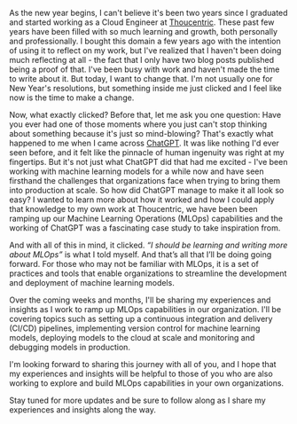 As the new year begins, I can't believe it's been two years since I graduated and started working as a Cloud Engineer at [Thoucentric](https://thoucentric.com/). These past few years have been filled with so much learning and growth, both personally and professionally. I bought this domain a few years ago with the intention of using it to reflect on my work, but I've realized that I haven't been doing much reflecting at all - the fact that I only have two blog posts published being a proof of that. I've been busy with work and haven't made the time to write about it. But today, I want to change that. I'm not usually one for New Year's resolutions, but something inside me just clicked and I feel like now is the time to make a change.


Now, what exactly clicked? Before that, let me ask you one question: Have you ever had one of those moments where you just can't stop thinking about something because it's just so mind-blowing? That's exactly what happened to me when I came across [ChatGPT](https://chat.openai.com/). It was like nothing I'd ever seen before, and it felt like the pinnacle of human ingenuity was right at my fingertips. But it's not just what ChatGPT did that had me excited - I've been working with machine learning models for a while now and have seen firsthand the challenges that organizations face when trying to bring them into production at scale. So how did ChatGPT manage to make it all look so easy? I wanted to learn more about how it worked and how I could apply that knowledge to my own work at Thoucentric, we have been been ramping up our Machine Learning Operations (MLOps) capabilities and the working of ChatGPT was a fascinating case study to take inspiration from.


And with all of this in mind, it clicked. _“I should be learning and writing more about MLOps”_ is what I told myself. And that’s all that I’ll be doing going forward. For those who may not be familiar with MLOps, it is a set of practices and tools that enable organizations to streamline the development and deployment of machine learning models.


Over the coming weeks and months, I'll be sharing my experiences and insights as I work to ramp up MLOps capabilities in our organization. I'll be covering topics such as setting up a continuous integration and delivery (CI/CD) pipelines, implementing version control for machine learning models, deploying models to the cloud at scale and monitoring and debugging models in production.


I'm looking forward to sharing this journey with all of you, and I hope that my experiences and insights will be helpful to those of you who are also working to explore and build MLOps capabilities in your own organizations.


Stay tuned for more updates and be sure to follow along as I share my experiences and insights along the way.

